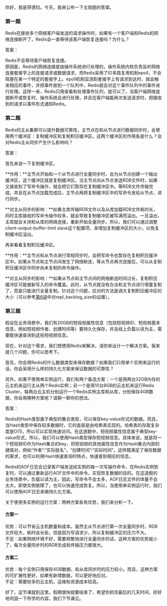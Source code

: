 你好，我是蒋德钧。今天，我来公布一下主观题的答案。

### 第一题

Redis在接收多个网络客户端发送的请求操作时，如果有一个客户端和Redis的网络连接断开了，Redis会一直等待该客户端恢复连接吗？为什么？

答案：

Redis不会等待客户端恢复连接。  
原因是，Redis的网络连接是由操作系统进行处理的，操作系统内核负责监听网络连接套接字上的连接请求或数据请求，而Redis采用了IO多路复用机制epoll，不会阻塞在某一个特定的套接字上。epoll机制监测到套接字上有请求到达时，就会触发相应的事件，并把事件放到一个队列中，Redis就会对这个事件队列中的事件进行处理。这样一来，Redis只用查看和处理事件队列，就可以了。当客户端网络连接断开或恢复时，操作系统会进行处理，并且在客户端能再次发送请求时，把接收到的请求以事件形式通知Redis。

### 第二题

Redis的主从集群可以提升数据可靠性，主节点在和从节点进行数据同步时，会使用两个缓冲区：复制缓冲区和复制积压缓冲区。这两个缓冲区的作用各是什么？会对Redis主从同步产生什么影响吗？

答案：

首先来说一下复制缓冲区。

**作用：**主节点开始和一个从节点进行全量同步时，会为从节点创建一个输出缓冲区，这个缓冲区就是复制缓冲区。当主节点向从节点发送RDB文件时，如果又接收到了写命令操作，就会把它们暂存在复制缓冲区中。等RDB文件传输完成，并且在从节点加载完成后，主节点再把复制缓冲区中的写命令发给从节点，进行同步。

<!-- [[[read_end]]] -->

**对主从同步的影响：**如果主库传输RDB文件以及从库加载RDB文件耗时长，同时主库接收的写命令操作较多，就会导致复制缓冲区被写满而溢出。一旦溢出，主库就会关闭和从库的网络连接，重新开始全量同步。所以，我们可以通过调整client-output-buffer-limit slave这个配置项，来增加复制缓冲区的大小，以免复制缓冲区溢出。

再来看看复制积压缓冲区。

**作用：**主节点和从节点进行常规同步时，会把写命令也暂存在复制积压缓冲区中。如果从节点和主节点间发生了网络断连，等从节点再次连接后，可以从复制积压缓冲区中同步尚未复制的命令操作。

**对主从同步的影响：**如果从节点和主节点间的网络断连时间过长，复制积压缓冲区可能被新写入的命令覆盖。此时，从节点就没有办法和主节点进行增量复制了，而是只能进行全量复制。针对这个问题，应对的方法是调大复制积压缓冲区的大小（可以参考[第6讲](https://time.geekbang.org/column/article/272852)中对repl\_backlog\_size的设置）。

### 第三题

假设在业务场景中，我们有20GB的短视频属性信息（包括短视频ID、短视频基本信息，例如短视频作者、创建时间等）要持久化保存，并且线上负载以读为主，需要能快速查询到这些短视频信息。

现在，针对这个需求，我们想使用Redis来解决，请你来设计一个解决方案。我来提几个问题，你可以思考下。

首先，你会用Redis的什么数据类型来保存数据？如果我们只用单个实例来运行的话，你会采用什么样的持久化方案来保证数据的可靠性？

另外，如果不使用单实例运行，我们有两个备选方案：一个是用两台32GB内存的云主机来运行主从两个Redis实例；另一个是用10台8GB的云主机来运行Redis Cluster，每两台云主机分别运行一个Redis实例主库和从库，分别保存4GB数据，你会用哪种方案呢？请聊一聊你的想法。

答案：

Redis的Hash类型属于典型的集合类型，可以保存key-value形式的数据。而且，当Hash类型中保存较多数据时，它的底层是由哈希表实现的。哈希表的存取复杂度是O\(1\)，所以可以实现快速访问。在这道题中，短视频属性信息属于典型key-value形式，所以，我们可以使用Hash类型保存短视频信息。具体来说，就是将一个短视频ID作为Hash集合的key，将短视频的其他属性信息作为Hash集合内部的键值对，例如“作者”:“实际姓名”，“创建时间”:“实际时间”。这样既满足了保存数据的需求，也可以利用Hash快速查询的特点，快速查到相应的信息。

Redis的AOF日志会记录客户端发送给实例的每一次写操作命令，在Redis实例恢复时，可以通过重新运行AOF文件中的命令，实现恢复数据的目的。在这道题的业务场景中，负载以读为主，因此，写命令不会太多，AOF日志文件的体量不会太大，即使实例故障了，也可以快速完成恢复。所以，当使用单实例运行时，我们可以使用AOF日志来做持久化方案。

关于使用多实例的运行方案：两种方案各有优势，我们来分析一下。

#### 方案一

优势：可以节省云主机数量和成本。虽然主从节点进行第一次全量同步时，RDB文件较大，耗时会长些，但是因为写请求少，所以复制缓冲区的压力不大。  
不足：如果网络环境不好，需要频繁地进行全量同步的话，这种方案的优势就小了，每次全量同步时的RDB生成和传输压力都很大。

#### 方案二

优势：每个实例只用保存4GB数据，和从库同步时的压力较小。而且，这种方案的可扩展性更好，如果有新增数据，可以更好地应对。  
不足：需要较多的云主机，运维和资源成本较高。

好了，这节课就到这里。假期很快就要结束了，希望你抓住最后的几天时间，好好地巩固一下所学的内容。我们下节课见。